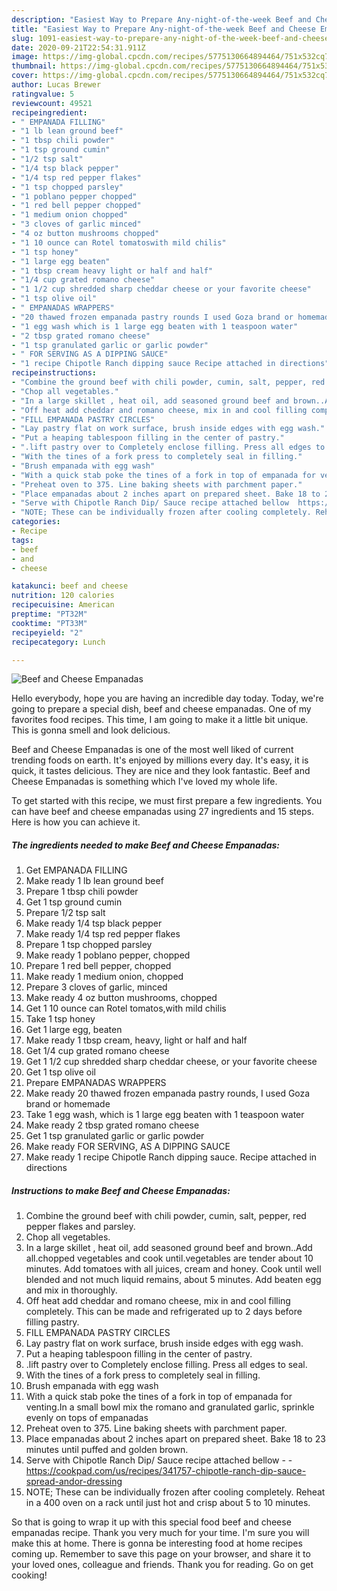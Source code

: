 ```yaml
---
description: "Easiest Way to Prepare Any-night-of-the-week Beef and Cheese Empanadas"
title: "Easiest Way to Prepare Any-night-of-the-week Beef and Cheese Empanadas"
slug: 1091-easiest-way-to-prepare-any-night-of-the-week-beef-and-cheese-empanadas
date: 2020-09-21T22:54:31.911Z
image: https://img-global.cpcdn.com/recipes/5775130664894464/751x532cq70/beef-and-cheese-empanadas-recipe-main-photo.jpg
thumbnail: https://img-global.cpcdn.com/recipes/5775130664894464/751x532cq70/beef-and-cheese-empanadas-recipe-main-photo.jpg
cover: https://img-global.cpcdn.com/recipes/5775130664894464/751x532cq70/beef-and-cheese-empanadas-recipe-main-photo.jpg
author: Lucas Brewer
ratingvalue: 5
reviewcount: 49521
recipeingredient:
- " EMPANADA FILLING"
- "1 lb lean ground beef"
- "1 tbsp chili powder"
- "1 tsp ground cumin"
- "1/2 tsp salt"
- "1/4 tsp black pepper"
- "1/4 tsp red pepper flakes"
- "1 tsp chopped parsley"
- "1 poblano pepper chopped"
- "1 red bell pepper chopped"
- "1 medium onion chopped"
- "3 cloves of garlic minced"
- "4 oz button mushrooms chopped"
- "1 10 ounce can Rotel tomatoswith mild chilis"
- "1 tsp honey"
- "1 large egg beaten"
- "1 tbsp cream heavy light or half and half"
- "1/4 cup grated romano cheese"
- "1 1/2 cup shredded sharp cheddar cheese or your favorite cheese"
- "1 tsp olive oil"
- " EMPANADAS WRAPPERS"
- "20 thawed frozen empanada pastry rounds I used Goza brand or homemade"
- "1 egg wash which is 1 large egg beaten with 1 teaspoon water"
- "2 tbsp grated romano cheese"
- "1 tsp granulated garlic or garlic powder"
- " FOR SERVING AS A DIPPING SAUCE"
- "1 recipe Chipotle Ranch dipping sauce Recipe attached in directions"
recipeinstructions:
- "Combine the ground beef with chili powder, cumin, salt, pepper, red pepper flakes and parsley."
- "Chop all vegetables."
- "In a large skillet , heat oil, add seasoned ground beef and brown..Add all.chopped vegetables and cook until.vegetables are tender about 10 minutes. Add tomatoes with all juices, cream and honey. Cook until well blended and not much liquid remains, about 5 minutes. Add beaten egg and mix in thoroughly."
- "Off heat add cheddar and romano cheese, mix in and cool filling completely. This can be made and refrigerated up to 2 days before filling pastry."
- "FILL EMPANADA PASTRY CIRCLES"
- "Lay pastry flat on work surface, brush inside edges with egg wash."
- "Put a heaping tablespoon filling in the center of pastry."
- ".lift pastry over to Completely enclose filling. Press all edges to seal."
- "With the tines of a fork press to completely seal in filling."
- "Brush empanada with egg wash"
- "With a quick stab poke the tines of a fork in top of empanada for venting.In a small bowl mix the romano and granulated garlic, sprinkle evenly on tops of empanadas"
- "Preheat oven to 375. Line baking sheets with parchment paper."
- "Place empanadas about 2 inches apart on prepared sheet. Bake 18 to 23 minutes until puffed and golden brown."
- "Serve with Chipotle Ranch Dip/ Sauce recipe attached bellow  https://cookpad.com/us/recipes/341757-chipotle-ranch-dip-sauce-spread-andor-dressing"
- "NOTE; These can be individually frozen after cooling completely. Reheat in a 400 oven on a rack until just hot and crisp about 5 to 10 minutes."
categories:
- Recipe
tags:
- beef
- and
- cheese

katakunci: beef and cheese 
nutrition: 120 calories
recipecuisine: American
preptime: "PT32M"
cooktime: "PT33M"
recipeyield: "2"
recipecategory: Lunch

---
```



![Beef and Cheese Empanadas](https://img-global.cpcdn.com/recipes/5775130664894464/751x532cq70/beef-and-cheese-empanadas-recipe-main-photo.jpg)

Hello everybody, hope you are having an incredible day today. Today, we're going to prepare a special dish, beef and cheese empanadas. One of my favorites food recipes. This time, I am going to make it a little bit unique. This is gonna smell and look delicious.

Beef and Cheese Empanadas is one of the most well liked of current trending foods on earth. It's enjoyed by millions every day. It's easy, it is quick, it tastes delicious. They are nice and they look fantastic. Beef and Cheese Empanadas is something which I've loved my whole life.




To get started with this recipe, we must first prepare a few ingredients. You can have beef and cheese empanadas using 27 ingredients and 15 steps. Here is how you can achieve it.

<!--inarticleads1-->

##### The ingredients needed to make Beef and Cheese Empanadas:

1. Get  EMPANADA FILLING
1. Make ready 1 lb lean ground beef
1. Prepare 1 tbsp chili powder
1. Get 1 tsp ground cumin
1. Prepare 1/2 tsp salt
1. Make ready 1/4 tsp black pepper
1. Make ready 1/4 tsp red pepper flakes
1. Prepare 1 tsp chopped parsley
1. Make ready 1 poblano pepper, chopped
1. Prepare 1 red bell pepper, chopped
1. Make ready 1 medium onion, chopped
1. Prepare 3 cloves of garlic, minced
1. Make ready 4 oz button mushrooms, chopped
1. Get 1 10 ounce can Rotel tomatos,with mild chilis
1. Take 1 tsp honey
1. Get 1 large egg, beaten
1. Make ready 1 tbsp cream, heavy, light or half and half
1. Get 1/4 cup grated romano cheese
1. Get 1 1/2 cup shredded sharp cheddar cheese, or your favorite cheese
1. Get 1 tsp olive oil
1. Prepare  EMPANADAS WRAPPERS
1. Make ready 20 thawed frozen empanada pastry rounds, I used Goza brand or homemade
1. Take 1 egg wash, which is 1 large egg beaten with 1 teaspoon water
1. Make ready 2 tbsp grated romano cheese
1. Get 1 tsp granulated garlic or garlic powder
1. Make ready  FOR SERVING, AS A DIPPING SAUCE
1. Make ready 1 recipe Chipotle Ranch dipping sauce. Recipe attached in directions




<!--inarticleads2-->

##### Instructions to make Beef and Cheese Empanadas:

1. Combine the ground beef with chili powder, cumin, salt, pepper, red pepper flakes and parsley.
1. Chop all vegetables.
1. In a large skillet , heat oil, add seasoned ground beef and brown..Add all.chopped vegetables and cook until.vegetables are tender about 10 minutes. Add tomatoes with all juices, cream and honey. Cook until well blended and not much liquid remains, about 5 minutes. Add beaten egg and mix in thoroughly.
1. Off heat add cheddar and romano cheese, mix in and cool filling completely. This can be made and refrigerated up to 2 days before filling pastry.
1. FILL EMPANADA PASTRY CIRCLES
1. Lay pastry flat on work surface, brush inside edges with egg wash.
1. Put a heaping tablespoon filling in the center of pastry.
1. .lift pastry over to Completely enclose filling. Press all edges to seal.
1. With the tines of a fork press to completely seal in filling.
1. Brush empanada with egg wash
1. With a quick stab poke the tines of a fork in top of empanada for venting.In a small bowl mix the romano and granulated garlic, sprinkle evenly on tops of empanadas
1. Preheat oven to 375. Line baking sheets with parchment paper.
1. Place empanadas about 2 inches apart on prepared sheet. Bake 18 to 23 minutes until puffed and golden brown.
1. Serve with Chipotle Ranch Dip/ Sauce recipe attached bellow -  - https://cookpad.com/us/recipes/341757-chipotle-ranch-dip-sauce-spread-andor-dressing
1. NOTE; These can be individually frozen after cooling completely. Reheat in a 400 oven on a rack until just hot and crisp about 5 to 10 minutes.




So that is going to wrap it up with this special food beef and cheese empanadas recipe. Thank you very much for your time. I'm sure you will make this at home. There is gonna be interesting food at home recipes coming up. Remember to save this page on your browser, and share it to your loved ones, colleague and friends. Thank you for reading. Go on get cooking!
